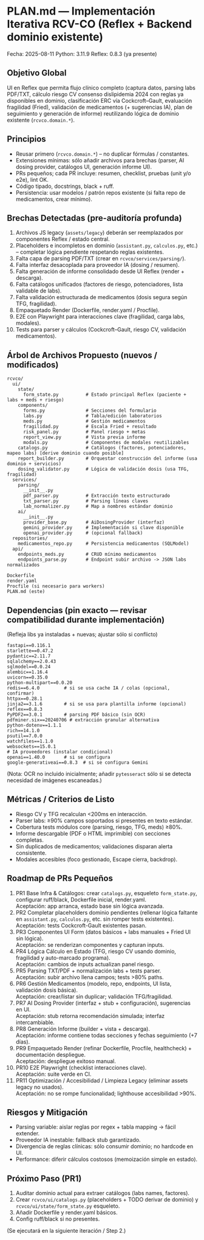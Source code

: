# PLAN.md — Implementación Iterativa RCV-CO (Reflex + Backend dominio existente)

Fecha: 2025-08-11
Python: 3.11.9
Reflex: 0.8.3 (ya presente)

## Objetivo Global
UI en Reflex que permita flujo clínico completo (captura datos, parsing labs PDF/TXT, cálculo riesgo CV consenso dislipidemia 2024 con reglas ya disponibles en dominio, clasificación ERC vía Cockcroft–Gault, evaluación fragilidad (Fried), validación de medicamentos (+ sugerencias IA), plan de seguimiento y generación de informe) reutilizando lógica de dominio existente (`rcvco.domain.*`).

## Principios
- Reusar primero (`rcvco.domain.*`) – no duplicar fórmulas / constantes.
- Extensiones mínimas: sólo añadir archivos para brechas (parser, AI dosing provider, catálogos UI, generación informe UI).
- PRs pequeños; cada PR incluye: resumen, checklist, pruebas (unit y/o e2e), lint OK.
- Código tipado, docstrings, black + ruff.
- Persistencia: usar modelos / patrón repos existente (si falta repo de medicamentos, crear mínimo).

## Brechas Detectadas (pre-auditoría profunda)
1. Archivos JS legacy (`assets/legacy`) deberán ser reemplazados por componentes Reflex / estado central.  
2. Placeholders e incompletos en dominio (`assistant.py`, `calculos.py`, etc.) – completar lógica pendiente respetando reglas existentes.  
3. Falta capa de parsing PDF/TXT (crear en `rcvco/services/parsing/`).  
4. Falta interfaz desacoplada para proveedor IA (dosing / resumen).  
5. Falta generación de informe consolidado desde UI Reflex (render + descarga).  
6. Falta catálogos unificados (factores de riesgo, potenciadores, lista validable de labs).  
7. Falta validación estructurada de medicamentos (dosis segura según TFG, fragilidad).  
8. Empaquetado Render (Dockerfile, render.yaml / Procfile).  
9. E2E con Playwright para interacciones clave (fragilidad, carga labs, modales).  
10. Tests para parser y cálculos (Cockcroft–Gault, riesgo CV, validación medicamentos).  

## Árbol de Archivos Propuesto (nuevos / modificados)
```
rcvco/
  ui/
    state/
      form_state.py          # Estado principal Reflex (paciente + labs + meds + riesgo)
    components/
      forms.py               # Secciones del formulario
      labs.py                # Tabla/edición laboratorios
      meds.py                # Gestión medicamentos
      fragilidad.py          # Escala Fried + resultado
      risk_panel.py          # Panel riesgo + metas
      report_view.py         # Vista previa informe
      modals.py              # Componentes de modales reutilizables
    catalogs.py              # Catálogos (factores, potenciadores, mapeo labs) [derive dominio cuando posible]
    report_builder.py        # Orquestar construcción del informe (usa dominio + servicios)
    dosing_validator.py      # Lógica de validación dosis (usa TFG, fragilidad)
  services/
    parsing/
      __init__.py
      pdf_parser.py          # Extracción texto estructurado
      txt_parser.py          # Parsing líneas claves
      lab_normalizer.py      # Map a nombres estándar dominio
    ai/
      __init__.py
      provider_base.py       # AiDosingProvider (interfaz)
      gemini_provider.py     # Implementación si clave disponible
      openai_provider.py     # (opcional fallback)
  repositories/
    medicamentos_repo.py     # Persistencia medicamentos (SQLModel)
  api/
    endpoints_meds.py        # CRUD mínimo medicamentos
    endpoints_parse.py       # Endpoint subir archivo -> JSON labs normalizados

Dockerfile
render.yaml
Procfile (si necesario para workers)
PLAN.md (este)
```

## Dependencias (pin exacto — revisar compatibilidad durante implementación)
(Refleja libs ya instaladas + nuevas; ajustar sólo si conflicto)
```
fastapi==0.116.1
starlette==0.47.2
pydantic==2.11.7
sqlalchemy==2.0.43
sqlmodel==0.0.24
alembic==1.16.4
uvicorn==0.35.0
python-multipart==0.0.20
redis==6.4.0         # si se usa cache IA / colas (opcional, confirmar)
httpx==0.28.1
jinja2==3.1.6        # si se usa para plantilla informe (opcional)
reflex==0.8.3
PyPDF2==3.0.1        # parsing PDF básico (sin OCR)
pdfminer.six==20240706 # extracción granular alternativa
python-dotenv==1.1.1
rich==14.1.0
psutil==7.0.0
watchfiles==1.1.0
websockets==15.0.1
# IA proveedores (instalar condicional)
openai==1.40.0       # si se configura
google-generativeai==0.8.3  # si se configura Gemini
```
(Nota: OCR no incluido inicialmente; añadir `pytesseract` sólo si se detecta necesidad de imágenes escaneadas.)

## Métricas / Criterios de Listo
- Riesgo CV y TFG recalculan <200ms en interacción.
- Parser labs: ≥90% campos soportados si presentes en texto estándar.
- Cobertura tests módulos core (parsing, riesgo, TFG, meds) ≥80%.
- Informe descargable (PDF o HTML imprimible) con secciones completas.
- Sin duplicados de medicamentos; validaciones disparan alerta consistente.
- Modales accesibles (foco gestionado, Escape cierra, backdrop).  

## Roadmap de PRs Pequeños
1. PR1 Base Infra & Catálogos: crear `catalogs.py`, esqueleto `form_state.py`, configurar ruff/black, Dockerfile inicial, render.yaml.  
   Aceptación: app arranca, estado base sin lógica avanzada.  
2. PR2 Completar placeholders dominio pendientes (rellenar lógica faltante en `assistant.py`, `calculos.py`, etc. sin romper tests existentes).  
   Aceptación: tests Cockcroft-Gault existentes pasan.  
3. PR3 Componentes UI Form (datos básicos + labs manuales + Fried UI sin lógica).  
   Aceptación: se renderizan componentes y capturan inputs.  
4. PR4 Lógica Cálculo en Estado (TFG, riesgo CV usando dominio, fragilidad y auto-marcado programa).  
   Aceptación: cambios de inputs actualizan panel riesgo.  
5. PR5 Parsing TXT/PDF + normalización labs + tests parser.  
   Aceptación: subir archivo llena campos; tests >80% paths.  
6. PR6 Gestión Medicamentos (modelo, repo, endpoints, UI lista, validación dosis básica).  
   Aceptación: crear/listar sin duplicar; validación TFG/fragilidad.  
7. PR7 AI Dosing Provider (interfaz + stub + configuración), sugerencias en UI.  
   Aceptación: stub retorna recomendación simulada; interfaz intercambiable.  
8. PR8 Generación Informe (builder + vista + descarga).  
   Aceptación: informe contiene todas secciones y fechas seguimiento (+7 días).  
9. PR9 Empaquetado Render (refinar Dockerfile, Procfile, healthcheck) + documentación despliegue.  
   Aceptación: despliegue exitoso manual.  
10. PR10 E2E Playwright (checklist interacciones clave).  
   Aceptación: suite verde en CI.  
11. PR11 Optimización / Accesibilidad / Limpieza Legacy (eliminar assets legacy no usados).  
   Aceptación: no se rompe funcionalidad; lighthouse accesibilidad >90%.  

## Riesgos y Mitigación
- Parsing variable: aislar reglas por regex + tabla mapping -> fácil extender.
- Proveedor IA inestable: fallback stub garantizado.
- Divergencia de reglas clínicas: sólo consumir dominio; no hardcode en UI.
- Performance: diferir cálculos costosos (memoización simple en estado).  

## Próximo Paso (PR1)
1. Auditar dominio actual para extraer catálogos (labs names, factores).  
2. Crear `rcvco/ui/catalogs.py` (placeholders + TODO derivar de dominio) y `rcvco/ui/state/form_state.py` esqueleto.  
3. Añadir Dockerfile y render.yaml básicos.  
4. Config ruff/black si no presentes.  

(Se ejecutará en la siguiente iteración / Step 2.)
